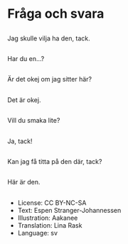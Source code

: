# Fråga och svara

##
Jag skulle vilja ha den, tack.

##
Har du en...?

##
Är det okej om jag sitter här?

##
Det är okej.

##
Vill du smaka lite?

##
Ja, tack!

##
Kan jag få titta på den där, tack?

##
Här är den.

##
* License: CC BY-NC-SA
* Text: Espen Stranger-Johannessen
* Illustration: Aakanee
* Translation: Lina Rask
* Language: sv
